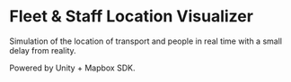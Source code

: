 # Fleet & Staff Location Visualizer

Simulation of the location of transport and people in real time with a small delay from reality. 

Powered by Unity + Mapbox SDK.
